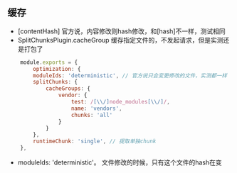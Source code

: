 ## 缓存
- [contentHash] 官方说，内容修改则hash修改，和[hash]不一样，测试相同
- SplitChunksPlugin.cacheGroup 缓存指定文件的，不发起请求，但是实测还是打包了
``` js
    module.exports = {
        optimization: {
        moduleIds: 'deterministic', // 官方说只会变更修改的文件，实测都一样
        splitChunks: {
            cacheGroups: {
                vendor: {
                    test: /[\\/]node_modules[\\/]/,
                    name: 'vendors',
                    chunks: 'all'
                }
            }
        },
        runtimeChunk: 'single', // 提取单独chunk 
    },
```
- moduleIds: 'deterministic'。 文件修改的时候，只有这个文件的hash在变
